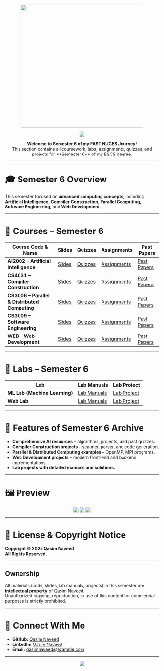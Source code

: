 <p align="center">
  <img src="https://github.com/deviljerry/FAST-NUCES-work/blob/main/Images/logo.png" width="400" />
</p>

<!-- Banner -->
<p align="center">
  <img src="https://capsule-render.vercel.app/api?type=waving&color=gradient&height=200&section=header&text=Qasim%20Naveed's%20Semester%206&fontSize=40&fontAlignY=35&animation=fadeIn" />
</p>

<p align="center">
  <b>Welcome to Semester 6 of my FAST NUCES Journey!</b><br>
  This section contains all coursework, labs, assignments, quizzes, and projects for **Semester 6** of my BSCS degree.
</p>

---

# **🎓 Semester 6 Overview**
This semester focused on **advanced computing concepts**, including **Artificial Intelligence, Compiler Construction, Parallel Computing, Software Engineering**, and **Web Development**.  

---

# **📌 Courses – Semester 6**

| **Course Code & Name** | **Slides** | **Quizzes** | **Assignments** | **Past Papers** |
|------------------------|------------|-------------|-----------------|-----------------|
| **AI2002 – Artificial Intelligence** | [Slides](https://github.com/deviljerry/FAST-NUCES-work/tree/main/Semester%206/AI2002-Artificial%20Intelligence/COURSE/Slides) | [Quizzes](https://github.com/deviljerry/FAST-NUCES-work/tree/main/Semester%206/AI2002-Artificial%20Intelligence/COURSE/Quizez) | [Assignments](https://github.com/deviljerry/FAST-NUCES-work/tree/main/Semester%206/AI2002-Artificial%20Intelligence/COURSE/ASSIGNMENTS) | [Past Papers](https://github.com/deviljerry/FAST-NUCES-work/tree/main/Semester%206/AI2002-Artificial%20Intelligence/COURSE/PastPapers) |
| **CS4031 – Compiler Construction** | [Slides](./Semester-6/Course/Mobile/Slides) | [Quizzes](./Semester-6/Course/Mobile/Quizzes) | [Assignments](./Semester-6/Course/Mobile/Assignments) | [Past Papers](./Semester-6/Course/Mobile/Past-Papers) |
| **CS3006 – Parallel & Distributed Computing** | [Slides](./Semester-6/Course/Parallel/Slides) | [Quizzes](./Semester-6/Course/Parallel/Quizzes) | [Assignments](./Semester-6/Course/Parallel/Assignments) | [Past Papers](./Semester-6/Course/Parallel/Past-Papers) |
| **CS3009 – Software Engineering** | [Slides](./Semester-6/Course/InfoSec/Slides) | [Quizzes](./Semester-6/Course/InfoSec/Quizzes) | [Assignments](./Semester-6/Course/InfoSec/Assignments) | [Past Papers](./Semester-6/Course/InfoSec/Past-Papers) |
| **WEB – Web Development** | [Slides](./Semester-6/Course/BigData/Slides) | [Quizzes](./Semester-6/Course/BigData/Quizzes) | [Assignments](./Semester-6/Course/BigData/Assignments) | [Past Papers](./Semester-6/Course/BigData/Past-Papers) |

---

# **🧪 Labs – Semester 6**

| **Lab** | **Lab Manuals** | **Lab Project** |
|---------|-----------------|-----------------|
| **ML Lab (Machine Learning)** | [Lab Manuals](./Semester-6/Lab/ML-Lab/Lab-Manuals) | [Lab Project](./Semester-6/Lab/ML-Lab/Lab-Project) |
| **Web Lab** | [Lab Manuals](./Semester-6/Lab/Web-Lab/Lab-Manuals) | [Lab Project](./Semester-6/Lab/Web-Lab/Lab-Project) |

---

# **🎯 Features of Semester 6 Archive**
- **Comprehensive AI resources** – algorithms, projects, and past quizzes.  
- **Compiler Construction projects** – scanner, parser, and code generation.  
- **Parallel & Distributed Computing examples** – OpenMP, MPI programs.  
- **Web Development projects** – modern front-end and backend implementations.  
- **Lab projects with detailed manuals and solutions.**  

---

# **🖼 Preview**
<p align="center">
  <img src="https://img.shields.io/badge/FAST%20NUCES-BSCS-blue?style=for-the-badge&logo=microsoft-academic" />
  <img src="https://img.shields.io/badge/Semester-6-green?style=for-the-badge&logo=github" />
  <img src="https://img.shields.io/badge/All%20Rights%20Reserved-red?style=for-the-badge&logo=security" />
</p>

---

# 📜 License & Copyright Notice

**Copyright © 2025 Qasim Naveed**  
**All Rights Reserved.**

---

## **Ownership**
All materials (code, slides, lab manuals, projects) in this semester are **intellectual property** of Qasim Naveed.  
Unauthorized copying, reproduction, or use of this content for commercial purposes is strictly prohibited.

---

# **🤝 Connect With Me**
- **GitHub:** [Qasim Naveed](https://github.com/deviljerry)
- **LinkedIn:** [Qasim Naveed](https://www.linkedin.com/in/qasim-naveed)
- **Email:** qasimnaveed@example.com

---

<p align="center">
  <img src="https://capsule-render.vercel.app/api?type=waving&color=gradient&height=100&section=footer" />
</p>
